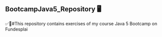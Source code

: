## BootcampJava5_Repository 🖥️
✅💯#This repository contains exercises of my course Java 5 Bootcamp on Fundesplai
